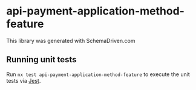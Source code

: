 
# api-payment-application-method-feature

This library was generated with SchemaDriven.com

## Running unit tests

Run `nx test api-payment-application-method-feature` to execute the unit tests via [Jest](https://jestjs.io).

